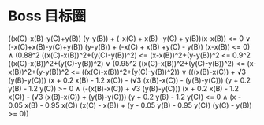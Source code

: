 # Boss 目标圈
((x(C)-x(B)-y(C)+y(B)) (y-y(B)) + (-x(C) + x(B) -y(C) + y(B))(x-x(B)) <= 0 ∨ (-x(C)+x(B)-y(C)+y(B)) (y-y(B)) + (-x(C) + x(B) +y(C) - y(B)) (x-x(B)) <= 0) ∧ (0.88^2 ((x(C)-x(B))^2+(y(C)-y(B))^2) <= (x-x(B))^2+(y-y(B))^2 <= 0.9^2 ((x(C)-x(B))^2+(y(C)-y(B))^2) ∨ (0.95^2 ((x(C)-x(B))^2+(y(C)-y(B))^2) <= (x-x(B))^2+(y-y(B))^2 <= ((x(C)-x(B))^2+(y(C)-y(B))^2)) ∨ (((x(B)-x(C)) + √3 (y(B)-y(C))) (x + 0.2 x(B) - 1.2 x(C)) - (√3 (x(B)-x(C)) - (y(B)-y(C))) (y + 0.2 y(B) - 1.2 y(C)) >= 0 ∧ (-(x(B)-x(C)) + √3 (y(B)-y(C)))  (x + 0.2 x(B) - 1.2 x(C)) - (√3 (x(B)-x(C)) + (y(B)-y(C))) (y + 0.2 y(B) - 1.2 y(C)) <= 0 ∧ (x - 0.05 x(B) - 0.95 x(C)) (x(C) - x(B)) + (y - 0.05 y(B) - 0.95 y(C)) (y(C) - y(B)) >= 0))
